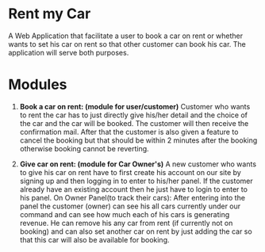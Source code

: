 # Rent my Car
A Web Application that facilitate a user to book a car on rent or whether wants to set his car on rent so that other customer can book his car. The application will serve both 
purposes.

# Modules 
1) **Book a car on rent: (module for user/customer)** Customer who wants to rent the car has to just directly give his/her detail and the choice of the car and the car will be booked. The customer will then receive the confirmation mail. After that the customer is also given a feature to cancel the booking but that should be within 2 minutes after the booking otherwise booking 
cannot be reverting.

2) **Give car on rent: (module for Car Owner's)** A new customer who wants to give his car on rent have to first create his account on our site by signing up and then logging in to enter to his/her panel. If the customer already have an existing account then he just have to login to enter to his panel. 
On Owner Panel(to track their cars): After entering into the panel the customer (owner) can see his all cars currently under our command and can see how much each of his cars is generating revenue. He can remove his any car from rent (if currently not on booking) and can also set another car on rent by just adding the car so that this car will also be available for booking.
